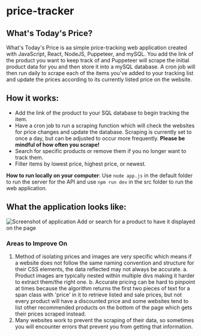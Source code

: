 # price-tracker
## What's Today's Price?
What's Today's Price is aa simple price-tracking web application created with JavaScript, React, NodeJS, Puppeteer, and mySQL. You add the link of the product you want to keep track of and Puppeteer will scrape the initial product data for you and then store it into a mySQL database. A cron job will then run daily to scrape each of the items you've added to your tracking list and update the prices according to its currently listed price on the website.

## How it works:
- Add the link of the product to your SQL database to begin tracking the item.
- Have a cron job to run a scraping function which will check the websites for price changes and update the database. Scraping is currently set to once a day, but can be adjusted to occur more frequently. **Please be mindful of how often you scrape!**
- Search for specific products or remove them if you no longer want to track them.
- Filter items by lowest price, highest price, or newest.

**How to run locally on your computer**: Use `node app.js` in the default folder to run the server for the API and use `npm run dev` in the src folder to run the web application.

## What the application looks like:
![Screenshot of application](https://imgur.com/H1YmVof.jpg)
Add or search for a product to have it displayed on the page

### Areas to Improve On
1. Method of isolating prices and images are very specific which means if a website does not follow the same naming convention and structure for their CSS elements, the data reflected may not always be accurate.
    a. Product images are typically nested within multiple divs making it harder to extract them/the right one. 
    b. Accurate pricing can be hard to pinpoint at times because the algorithm returns the first two pieces of text for a span class with 'price' in it to retrieve listed and sale prices, but not every product will have a discounted price and some websites tend to list other recommended products on the bottom of the page which gets their prices scraped instead.
2. Many websites work to prevent the scraping of their data, so sometimes you will encounter errors that prevent you from getting that information.